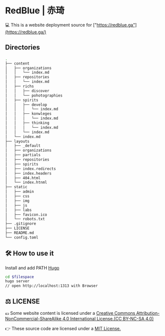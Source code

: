 # RedBlue | 赤琦

💻 This is a website deployment source for ["https://redblue.ga"](https://redblue.ga/)

## Directories

```bash
.
├── content
│   ├── organizations
│   │   └── index.md
│   ├── repositories
│   │   └── index.md
│   ├── richs
│   │   ├── discover
│   │   └── pohotographies
│   ├── spirits
│   │   ├── develop
│   │   │   └── index.md
│   │   ├── konwleges
│   │   │   └── index.md
│   │   ├── thinking
│   │   │   └── index.md
│   │   └── index.md
│   └── index.md
├── layouts
│   ├── _default
│   ├── organizations
│   ├── partials
│   ├── repositories
│   ├── spirits
│   ├── index.redirects
│   ├── index.headers
│   ├── 404.html
│   └── index.htnml
├── static
│   ├── admin
│   ├── css
│   ├── img
│   ├── js
│   ├── labs
│   ├── favicon.ico
│   └── robots.txt
├── .gitignore
├── LICENSE
├── README.md
└── config.toml
```

## 🛠 How to use it

Install and add PATH [Hugo](https://gohugo.io)

```bash
cd $filespace
hugo server
// open http://localhost:1313 with Browser
```

## ⚖️ LICENSE

💷 Some website content is licensed under a [Creative Commons Attribution-NonCommercial-ShareAlike 4.0 International License.(CC BY-NC-SA 4.0)](https://creativecommons.org/licenses/by-nc-sa/4.0/)

👉 These source code are licensed under a [MIT License.](https://github.com/redblue9771/redblue/blob/master/LICENSE)